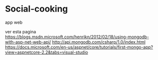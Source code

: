 # Social-cooking
app web

ver esta pagina https://blogs.msdn.microsoft.com/henrikn/2012/02/18/using-mongodb-with-asp-net-web-api/
http://api.mongodb.com/csharp/1.0/index.html
https://docs.microsoft.com/en-us/aspnet/core/tutorials/first-mongo-app?view=aspnetcore-2.2&tabs=visual-studio
